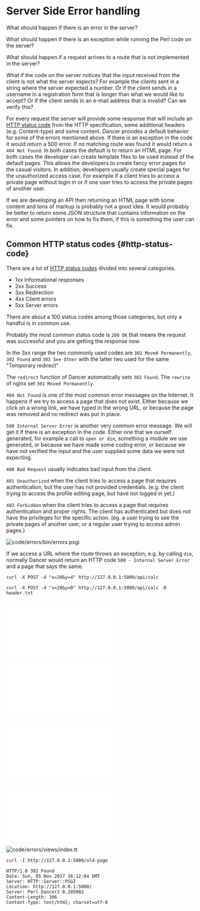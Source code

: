 # Server Side Error handling

What should happen if there is an error in the server?

What should happen if there is an exception while running the Perl code on the server?

What should happen if a request arrives to a route that is not implemented in the server?

What if the code on the server notices that the input received from the client is not what the server expects? For example the clients sent in a string where the server expected a number.
Or if the client sends in a username in a registration form that is longer than what we would like to accept?
Or if the client sends in an e-mail address that is invalid? Can we verify this?

For every request the server will provide some response that will include an [HTTP status code](https://en.wikipedia.org/wiki/List_of_HTTP_status_codes) from the HTTP specification, some additional headers (e.g. Content-type) and some content. Dancer provides a default behavior for some of the errors mentioned above. If there is an exception in the code it would return a 500 error. If no matching route was found it would return a `404 Not Found`. In both cases the default is to return an HTML page. For both cases the developer can create template files to be used instead of the default pages. This allows the developers to create fancy error pages for the casual visitors. In addition, developers usually create special pages for the unauthorized access case. For example if a client tries to access a private page without login in or if one user tries to access the private pages of another user.

If we are developing an API then returning an HTML page with some content and tons of markup is probably not a good idea. It would probably be better to return some JSON structure that contains information on the error and some pointers on how to fix them, if this is something the user can fix.

## Common HTTP status codes {#http-status-code}

There are a lot of [HTTP status codes](https://en.wikipedia.org/wiki/List_of_HTTP_status_codes) divided into several categories.

* 1xx Informational responses
* 2xx Success
* 3xx Redirection
* 4xx Client errors
* 5xx Server errors

There are about a 100 status codes among those categories, but only a handful is in common use.

Probably the most common status code is `200 OK` that means the request was successful and you are getting the response now.

In the 3xx range the two commonly used codes are `301 Moved Permanently`, `302 Found` and `303 See Other` with the latter two used for the same "Temporary redirect"

The `redirect` function of Dancer automatically sets `302 Found`.
The `rewrite` of nginx set `301 Moved Permanently`.

`404 Not Found` is one of the most common error messages on the Internet. It happens if we try to access a page that does not exist. Either because we click on a wrong link, we have typed in the wrong URL, or because the page was removed and no redirect was put in place.

`500 Internal Server Error` is another very common error message. We will get it if there is an exception in the code. Either one that we ourself generated, for example a call to `open or die`, something a module we use generated, or because we have made some coding error, or because we have not verified the input and the user supplied some data we were not expecting.

`400 Bad Request` usually indicates bad input from the client.

`401 Unauthorized` when the client tries to access a page that requires authentication, but the user has not provided credentials. (e.g. the client trying to access the profile editing page, but have not logged in yet.)

`403 Forbidden` when the client tries to access a page that requires authentication and proper rights. The client has authenticated but does not have the privileges for the specific action. (eg. a user trying to see the private pages of another user, or a regular user trying to access admin pages.)


![code/errors/bin/errors.psgi](code/errors/bin/errors.psgi)

If we access a URL where the route throws an exception, e.g. by calling `die`, normally Dancer would return an HTTP code `500 - Internal Server Error` and a page that says the same.

```
curl -X POST -d "x=20&y=4" http://127.0.0.1:5000/api/calc
```

```
curl -X POST -d "x=20&y=0" http://127.0.0.1:5000/api/calc -D header.txt
```

![code/errors/lib/MySite.pm](code/errors/lib/MySite.pm)

![code/errors/lib/MyAPI.pm](code/errors/lib/MyAPI.pm)

![code/errors/t/errors.t](code/errors/t/errors.t)

![code/errors/public/errors.js](code/errors/public/errors.js)

![code/errors/views/index.tt](code/errors/views/index.tt)

```
curl -I http://127.0.0.1:5000/old-page

HTTP/1.0 302 Found
Date: Sun, 05 Nov 2017 16:12:04 GMT
Server: HTTP::Server::PSGI
Location: http://127.0.0.1:5000/
Server: Perl Dancer2 0.205002
Content-Length: 306
Content-Type: text/html; charset=utf-8
```

